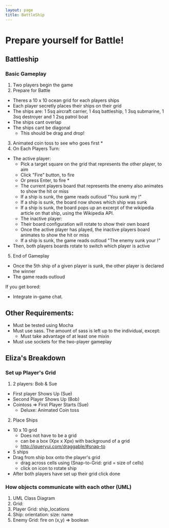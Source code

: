```yaml
---
layout: page
title: BattleShip
---
```


# Prepare yourself for Battle!

## Battleship

### Basic Gameplay

1. Two players begin the game
2. Prepare for Battle
  + Theres a 10 x 10 ocean grid for each players ships
  + Each player secretly places their ships on their grid
  + The ships are: 1 5sq aircraft carrier, 1 4sq battleship, 1 3sq submarine, 1 3sq destroyer and 1 2sq patrol boat
  + The ships cant overlap
  + The ships cant be diagonal
    + This should be drag and drop!
3. Animated coin toss to see who goes first *
4. On Each Players Turn:
  + The active player:
    + Pick a target square on the grid that represents the other player, to aim
    + Click "Fire" button, to fire
    + Or press Enter, to fire *
    + The current players board that represents the enemy also animates to show the hit or miss
    + If a ship is sunk, the game reads outloud "You sunk my !"
    + If a ship is sunk, the board now shows which ship was sunk
    + If a ship is sunk, the board pops up an excerpt of the wikipedia article on that ship, using the Wikipedia API.
    + The inactive player:
    + Their board configuration will rotate to show their own board
    + Once the active player has played, the inactive players board animates to show the hit or miss
    + If a ship is sunk, the game reads outloud "The enemy sunk your !"
  + Then, both players boards rotate to switch which player is active
5. End of Gameplay
  + Once the 5th ship of a given player is sunk, the other player is declared the winner
  + The game reads outloud

If you get bored:

  + Integrate in-game chat.

## Other Requirements:

  + Must be tested using Mocha
  + Must use sass. The amount of sass is left up to the individual, except:
    + Must take advantage of at least one mixin
  + Must use sockets for the two-player gameplay

## Eliza's Breakdown

### Set up Player's Grid

1.  2 players: Bob & Sue
  + First player Shows Up (Sue)
  + Second Player Shows Up (Bob)
  + Cointoss => First Player Starts (Sue)
    + Deluxe: Animated Coin toss
2.  Place Ships
  + 10 x 10 grid
    + Does not have to be a grid
    + can be a box (Xpx x Xpx) with background of a grid
    + http://jqueryui.com/draggable/#snap-to
  + 5 ships
  + Drag from ship box onto the player's grid
    + drag across cells using (Snap-to-Grid: grid = size of cells)
    + click on icon to rotate ship
  + After both players have set up their grid click done

### How objects communicate with each other (UML)

1.  UML Class Diagram
2.  Grid:
3.  Player Grid: ship_locations
4.  Ship: orientation: size: name
5.  Enemy Grid: fire on (x,y) => boolean

